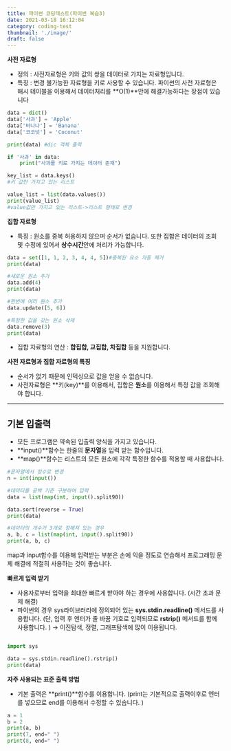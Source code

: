 ```yaml
---
title: 파이썬 코딩테스트(파이썬 복습3)
date: 2021-03-18 16:12:04
category: coding-test
thumbnail: './image/'
draft: false
---
```


**사전 자료형**

- 정의 : 사전자료형은 키와 값의 쌍을 데이터로 가지는 자료형입니다.
- 특징 : 변경 불가능한 자료형을 키로 사용할 수 있습니다. 파이썬의 사전 자료형은 해시 테이블을 이용해서 데이터처리를 **O(1)**안에 해결가능하다는 장점이 있습니다

```python
data = dict()
data['사과'] = 'Apple'
data['바나나'] = 'Banana'
data['코코넛'] = 'Coconut'

print(data) #dic 객체 출력

if '사과' in data:
    print("사과를 키로 가지는 데이터 존재")

key_list = data.keys()
#키 값만 가지고 있는 리스트

value_list = list(data.values())
print(value_list)
#value값만 가지고 있는 리스트->리스트 형태로 변경
```

**집합 자료형**

- 특징 : 원소를 중복 허용하지 않으며 순서가 없습니다. 또한 집합은 데이터의 조회 및 수정에 있어서 **상수시간**안에 처리가 가능합니다.

```python
data = set([1, 1, 2, 3, 4, 4, 5])#중복된 요소 자동 제거
print(data)

#새로운 원소 추가
data.add(4)
print(data)

#한번에 여러 원소 추가
data.update([5, 6])

#특정한 값을 갖는 원소 삭제
data.remove(3)
print(data)
```

- 집합 자료형의 연산 : **합집합, 교집합, 차집합** 등을 지원합니다.

**사전 자료형과 집합 자료형의 특징**

- 순서가 없기 때문에 인덱싱으로 값을 얻을 수 없습니다.
- 사전자료형은 **키(key)**를 이용해서, 집합은 **원소**를 이용해서 특정 값을 조회해야 합니다.

<hr/>

## 기본 입출력

- 모든 프로그램은 약속된 입출력 양식을 가지고 있습니다.
- **input()**함수는 한줄의 **문자열**을 입력 받는 함수입니다.
- **map()**함수는 리스트의 모든 원소에 각각 특정한 함수를 적용할 때 사용합니다.

```python
#문자열에서 정수로 변경
n = int(input())

#데이터를 공백 기준 구분하여 입력
data = list(map(int, input().split90))

data.sort(reverse = True)
print(data)

#데이터의 개수가 3개로 정해져 있는 경우
a, b, c = list(map(int, input().split90))
print(a, b, c)
```

map과 input함수를 이용해 입력받는 부분은 손에 익을 정도로 연습해서 프로그래밍 문제 해결에 적절히 사용하는 것이 좋습니다.

**빠르게 입력 받기**

- 사용자로부터 입력을 최대한 빠르게 받아야 하는 경우에 사용합니다. (시간 초과 문제 해결)
- 파이썬의 경우 sys라이브러리에 정의되어 있는 **sys.stdin.readline()** 메서드를 사용합니다. (단, 입력 후 엔터가 줄 바꿈 기호로 입력되므로 **rstrip()** 메서드를 함께 사용합니다. ) -> 이진탐색, 정렬, 그래프탐색에 많이 이용됩니다.

```python

import sys

data = sys.stdin.readline().rstrip()
print(data)
```

**자주 사용되는 표준 출력 방법**

- 기본 출력은 **print()**함수를 이용합니다. (print는 기본적으로 출력이후로 엔터를 넣으므로 end를 이용해서 수정할 수 있습니다. )

```python
a = 1
b = 2
print(a, b)
print(7, end=" ")
print(8, end=" ")
```
